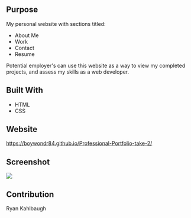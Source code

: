## Purpose
My personal website with sections titled:

* About Me
* Work
* Contact
* Resume

Potential employer's can use this website as a way to view my completed projects, and assess my skills as a web developer.

## Built With
* HTML
* CSS

## Website
https://boywondr84.github.io/Professional-Portfolio-take-2/

## Screenshot
<img src="./Professional Portfolio - take 2\screenshot.png" />

## Contribution
Ryan Kahlbaugh